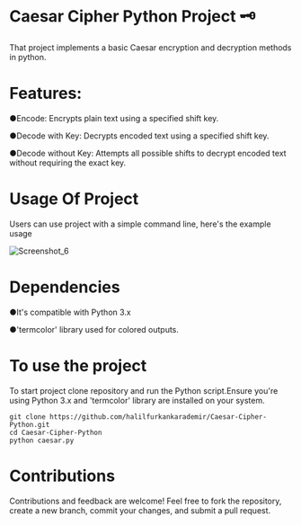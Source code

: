 # Caesar Cipher Python Project 🗝️
That project implements a basic Caesar encryption and decryption methods in python. 
# Features:
●Encode: Encrypts plain text using a specified shift key.

●Decode with Key: Decrypts encoded text using a specified shift key.

●Decode without Key: Attempts all possible shifts to decrypt encoded text without requiring the exact key.
# Usage Of Project
Users can use project with a simple command line, here's the example usage


![Screenshot_6](https://github.com/user-attachments/assets/df74b36e-e3f5-4644-ac7c-fdb5dc7fd312)
# Dependencies
●It's compatible with Python 3.x

●'termcolor' library used for colored outputs.
# To use the project
To start project clone repository and run the Python script.Ensure you're using Python 3.x and 'termcolor' library are installed on your system.

```
git clone https://github.com/halilfurkankarademir/Caesar-Cipher-Python.git
cd Caesar-Cipher-Python
python caesar.py

```

# Contributions
Contributions and feedback are welcome! Feel free to fork the repository, create a new branch, commit your changes, and submit a pull request.
